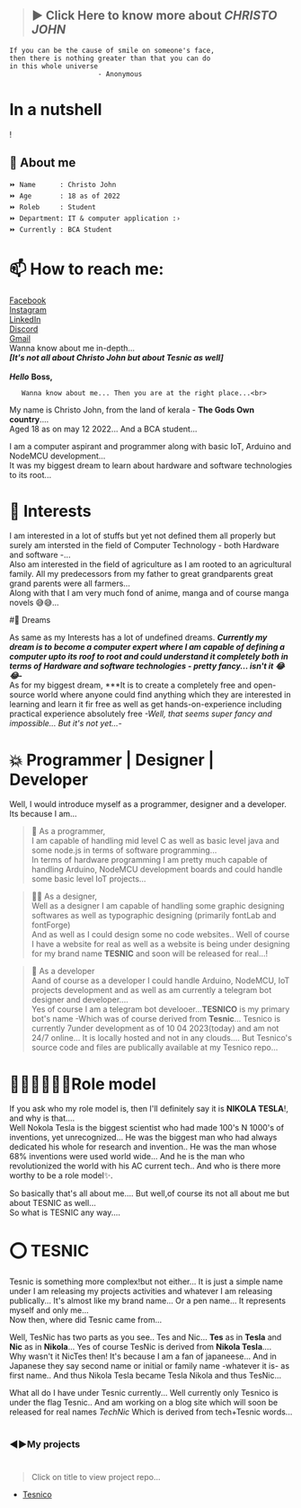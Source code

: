 > ## ▶️ Click Here to know more about ***CHRISTO JOHN***

```
If you can be the cause of smile on someone's face,
then there is nothing greater than that you can do
in this whole universe
                      - Anonymous
```

<!--
**ChristoJohn1030/ChristoJohn1030** is a ✨ _special_ ✨ repository because its `README.md` (this file) appears on your GitHub profile.

Here are some ideas to get you started:

- 🔭 I’m currently working on ...
- 🌱 I’m currently learning ...
- 👯 I’m looking to collaborate on ...
- 🤔 I’m looking for help with ...
- 💬 Ask me about ...
- 📫 How to reach me: ...
- 😄 Pronouns: ...
- ⚡ Fun fact: ...
-->

# <!--  -->

# In a nutshell
!<h2>🧒 About me </h2>

```
⏩️ Name      : Christo John 
⏩️ Age       : 18 as of 2022
⏩️ Roleb     : Student
⏩️ Department: IT & computer application :›
⏩️ Currently : BCA Student
```

# 📫 How to reach me:
[Facebook](https://bit.ly/chrisatfb)<br>
[Instagram ](https://bit.ly/christatinsta)<br>
[LinkedIn](https://bit.ly/christatlinkedin)<br>
[Discord](https://bit.ly/chrisatdiscord)<br>
[Gmail](https://bit.ly/christatgoogle)<br>
Wanna know about me in-depth...<br>
***[It's not all about Christo John but about Tesnic as well]***<br><br>
***Hello*** **Boss,**

       Wanna know about me... Then you are at the right place...<br>
My name is Christo John, from the land of kerala - **The Gods Own country**....<br>
Aged 18 as on may 12 2022... And a BCA student...<br>

I am a computer aspirant and programmer along with basic IoT, Arduino and NodeMCU development...<br>
It was my biggest dream to learn about hardware and software technologies to its root...<br>

# 💫 Interests

I am interested in a lot of stuffs but yet not defined them all properly but surely am intersted in the field of Computer Technology - both Hardware and software -...<br>
Also am interested in the field of agriculture as I am rooted to an agricultural family. All my predecessors from my father to great grandparents great grand parents were all farmers...<br>
Along with that I am very much fond of anime, manga and of course manga novels 😅😅...<br>


#💭 Dreams

As same as my Interests has a lot of undefined dreams. ***Currently my dream is to become a computer expert where I am capable of defining a computer upto its roof to root and could understand it completely both in terms of Hardware and software technologies - pretty fancy... isn't it 😂😂-***<br>
As for my biggest dream, ***It is to create a completely free  and open-source world where anyone could find anything which they are interested in learning and learn it fir free as well as get hands-on-experience including practical experience absolutely free *-Well, that seems super fancy and impossible... But it's not yet...-*<br>


# 💥 Programmer | Designer | Developer

Well, I would introduce myself as a programmer, designer and a developer. Its because I am...<br>

> 🧾 As a programmer,<br>
I am capable of handling mid level C as well as basic level java and some node.js in terms of software programming...<br>
In terms of hardware programming I am pretty much capable of handling Arduino, NodeMCU development boards and could handle some basic level IoT projects...<br>

> 👨‍💻 As a designer,<br>
Well as a designer I am capable of handling some graphic designing softwares as well as typographic designing (primarily fontLab and fontForge)<br>
And as well as I could design some no code websites.. Well of course I have a website for real as well as a website is being under designing for my brand name **TESNIC** and soon will be released for real...!<br>

> 📀 As a developer<br>
Aand of course as a developer I could handle Arduino, NodeMCU, IoT projects development and as well as am currently a telegram bot designer and developer....<br>
Yes of course I am a telegram bot develooer...**TESNICO** is my primary bot's name -Which was of course derived from **Tesnic**... Tesnico is currently 7under development as of 10 04 2023(today) and am not 24/7 online... It is locally hosted and not in any clouds.... But Tesnico's source code and files are publically available at my Tesnico repo...<br>

# 🦸‍♀️🦸‍♂️🧛‍♂️Role model<br>

If you ask who my role model is, then I'll definitely say it is **NIKOLA TESLA**!, and why is that....<br>
Well Nokola Tesla is the biggest scientist who had made 100's N 1000's of inventions, yet unrecognized... He was the biggest man who had always dedicated his whole for research and invention.. He was the man whose 68% inventions were used world wide... And he is the man who revolutionized the world with his AC current tech.. And who is there more worthy to be a role model✨️. <br> 



So basically that's all about me.... But well,of course its not all about me but about TESNIC as well...<br>
So what is TESNIC any way....<br>

# ⭕️ TESNIC

Tesnic is something more complex!but not either... It is just a simple name under I am releasing my projects activities and whatever I am releasing publically... It's almost like my brand name... Or a pen name... It represents myself and only me...<br>
Now then, where did Tesnic came from...<br>

Well, TesNic has  two parts as you see.. Tes and Nic... **Tes** as in **Tesla** and **Nic** as in **Nikola**... Yes of course TesNic is derived from **Nikola Tesla**....<br>
Why wasn't it NicTes then!  It's because I am a fan of japaneese... And in Japanese they say second name or initial or family name -whatever it is- as first name.. And thus Nikola Tesla became Tesla Nikola and thus TesNic...<br>


What all do I have under Tesnic currently... Well currently only Tesnico is under the flag Tesnic.. And am working on a blog site which will soon be released for real names *TechNic* Which is derived from tech+Tesnic words...<br>



#   
### ◀️▶️My projects
#   

> Click on title to view project repo...

- [Tesnico](https://github.com/ChristoJohn1030/Tesnico)<br>

